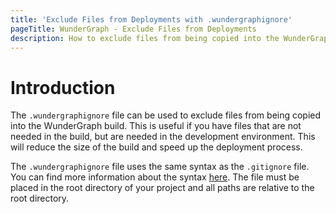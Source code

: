 ```yaml
---
title: 'Exclude Files from Deployments with .wundergraphignore'
pageTitle: WunderGraph - Exclude Files from Deployments
description: How to exclude files from being copied into the WunderGraph build.
---
```


# Introduction

The `.wundergraphignore` file can be used to exclude files from being copied into the WunderGraph build. This is useful if you have files that are not needed in the build, but are needed in the development environment.
This will reduce the size of the build and speed up the deployment process.

The `.wundergraphignore` file uses the same syntax as the `.gitignore` file. You can find more information about the syntax [here](https://git-scm.com/docs/gitignore).
The file must be placed in the root directory of your project and all paths are relative to the root directory.
